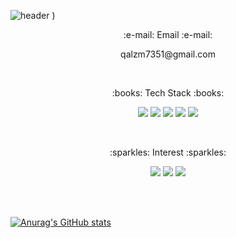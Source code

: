 ![header](https://capsule-render.vercel.app/api?type=Waving&color=EF9421&height=300&section=header&text=welcome&fontSize=70)
)

<p align="center">:e-mail: Email :e-mail:</p> 
<p align="center">qalzm7351@gmail.com</p>
<br>

<p align="center">:books: Tech Stack :books:</p>
<p align="center">
  <img src="https://img.shields.io/badge/Python-3776AB?style=flat-square&logo=Python&logoColor=white"/>
  <img src="https://img.shields.io/badge/HTML5-E34F26?style=flat-square&logo=HTML5&logoColor=white"/>
  <img src="https://img.shields.io/badge/CSS3-1572B6?style=flat-square&logo=CSS3&logoColor=white"/>
  <img src="https://img.shields.io/badge/React-61DAFB?style=flat-square&logo=React&logoColor=white"/>
  <img src="https://img.shields.io/badge/TypeScript-3178C6?style=flat-square&logo=TypeScript&logoColor=white"/>
</p>
<br>

<p align="center">:sparkles: Interest :sparkles:</p> 
<p align="center">
  <img src="https://img.shields.io/badge/Java-3DDC84?style=flat-square&logo=Java&logoColor=white"/>
  <img src="https://img.shields.io/badge/SpringBoot-6DB33F?style=flat-square&logo=SpringBoot&logoColor=white"/>
  <img src="https://img.shields.io/badge/MySQL-4479A1?style=flat-square&logo=MySQL&logoColor=white"/>
</p>
<br>
<br>

[![Anurag's GitHub stats](https://github-readme-stats.vercel.app/api?username=sujeong11)](https://github.com/anuraghazra/github-readme-stats)
<br>
